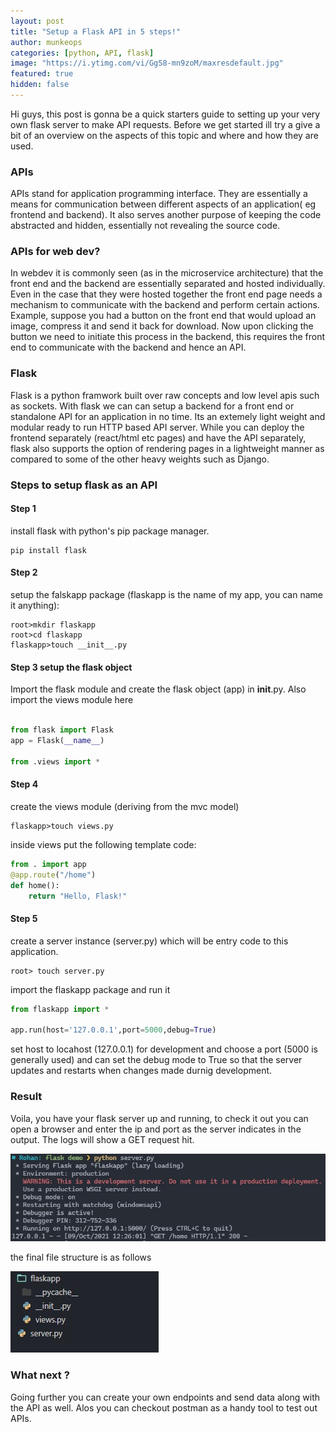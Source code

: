 ```yaml
---
layout: post
title: "Setup a Flask API in 5 steps!"
author: munkeops
categories: [python, API, flask]
image: "https://i.ytimg.com/vi/GgS8-mn9zoM/maxresdefault.jpg"
featured: true
hidden: false
---
```




Hi guys, this post is gonna be a quick starters guide to setting up your very own flask server to make API requests. Before we get started ill try a give a bit of an overview on the aspects of this topic and where and how they are used.

### APIs

APIs stand for application programming interface. They are essentially a means for communication between different aspects of an application( eg frontend and backend). It also serves another purpose of keeping the code abstracted and hidden, essentially not revealing the source code. 

### APIs for web dev?

In webdev it is commonly seen (as in the microservice architecture) that the front end and the backend are essentially separated and hosted individually. Even in the case that they were hosted together the front end page needs a mechanism to communicate with the backend and perform certain actions. Example, suppose you had a button on the front end that would upload an image, compress it and send it back for download. Now upon clicking the button we need to initiate this process in the backend, this requires the front end to communicate with the backend and hence an API. 

### Flask

Flask is a python framwork built over raw concepts and low level apis such as sockets. With flask we can can setup a backend for a front end or standalone API for an application in no time. Its an extemely light weight and modular ready to run HTTP based API server. While you can deploy the frontend separately (react/html etc pages) and have the API separately, flask also supports the option of rendering pages in a lightweight manner as compared to some of the other heavy weights such as Django. 

### Steps to setup flask as an API

#### Step 1

install flask with python's pip package manager. 

```
pip install flask
```

#### Step 2

setup the falskapp package (flaskapp is the name of my app, you can name it anything):

```
root>mkdir flaskapp
root>cd flaskapp
flaskapp>touch __init__.py
```

#### Step 3 setup the flask object

Import the flask module and create the flask object (app) in __init__.py. Also import the views module here 

```python

from flask import Flask
app = Flask(__name__)

from .views import *

```

#### Step 4

create the views module (deriving from the mvc model)
```
flaskapp>touch views.py
```

inside views put the following template code:

```python
from . import app
@app.route("/home")
def home():
    return "Hello, Flask!"
```
#### Step 5

create a server instance (server.py) which will be entry code to this application.

```
root> touch server.py
```

import the flaskapp package and run it

```python
from flaskapp import *

app.run(host='127.0.0.1',port=5000,debug=True)
```
set host to locahost (127.0.0.1) for development and choose a port (5000 is generally used) and can set the debug mode to True so that the server updates and restarts when changes made durnig development.

### Result

Voila, you have your flask server up and running, to check it out you can open a browser and enter the ip and port as the server indicates in the output. The logs will show a GET request hit. 

![flaskoutput](..\assets\images\flaskoutput.jpg)

the final file structure is as follows

![flaskfilestruct](..\assets\images\flaskappstruct.jpg)

### What next ?

Going further you can create your own endpoints and send data along with the API as well. Alos you can checkout postman as a handy tool to test out APIs.